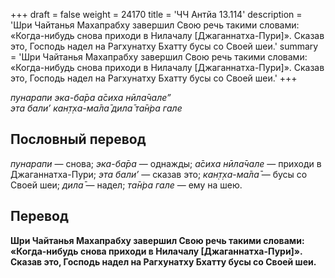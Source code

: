 +++
draft = false
weight = 24170
title = 'ЧЧ Антйа 13.114'
description = 'Шри Чайтанья Махапрабху завершил Свою речь такими словами: «Когда-нибудь снова приходи в Нилачалу [Джаганнатха-Пури]». Сказав это, Господь надел на Рагхунатху Бхатту бусы со Своей шеи.'
summary = 'Шри Чайтанья Махапрабху завершил Свою речь такими словами: «Когда-нибудь снова приходи в Нилачалу [Джаганнатха-Пури]». Сказав это, Господь надел на Рагхунатху Бхатту бусы со Своей шеи.'
+++

_пунарапи эка-ба̄ра а̄сиха нӣла̄чале”  
эта бали’ кан̣т̣ха-ма̄ла̄ дила̄ та̄н̇ра гале_

## Пословный перевод

_пунарапи_ — снова; _эка_\-_ба̄ра_ — однажды; _а̄сиха_ _нӣла̄чале_ — приходи в Джаганнатха-Пури; _эта_ _бали’_ — сказав это; _кан̣т̣ха_\-_ма̄ла̄_ — бусы со Своей шеи; _дила̄_ — надел; _та̄н̇ра_ _гале_ — ему на шею.

## Перевод

**Шри Чайтанья Махапрабху завершил Свою речь такими словами: «Когда-нибудь снова приходи в Нилачалу \[Джаганнатха-Пури\]». Сказав это, Господь надел на Рагхунатху Бхатту бусы со Своей шеи.**
